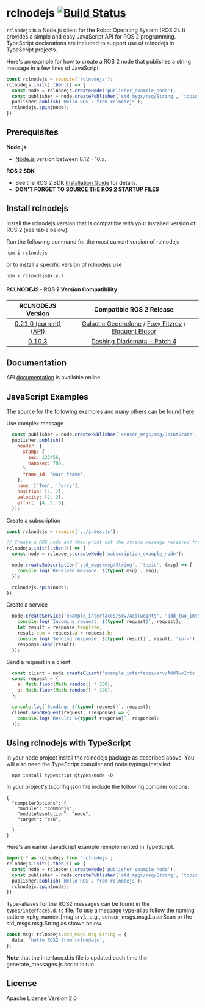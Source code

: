 # rclnodejs [![Build Status](https://travis-ci.org/RobotWebTools/rclnodejs.svg?branch=develop)](https://travis-ci.org/RobotWebTools/rclnodejs)

`rclnodejs` is a Node.js client for the Robot Operating System (ROS 2). It provides a simple and easy JavaScript API for ROS 2 programming. TypeScript declarations are included to support use of rclnodejs in TypeScript projects.

Here's an example for how to create a ROS 2 node that publishes a string message in a few lines of JavaScript.

```JavaScript
const rclnodejs = require('rclnodejs');
rclnodejs.init().then(() => {
  const node = rclnodejs.createNode('publisher_example_node');
  const publisher = node.createPublisher('std_msgs/msg/String', 'topic');
  publisher.publish(`Hello ROS 2 from rclnodejs`);
  rclnodejs.spin(node);
});
```

## Prerequisites

**Node.js**

- [Node.js](https://nodejs.org/en/) version between 8.12 - 16.x.

**ROS 2 SDK**

- See the ROS 2 SDK [Installation Guide](https://index.ros.org/doc/ros2/Installation/) for details.
- **DON'T FORGET TO [SOURCE THE ROS 2 STARTUP FILES](https://index.ros.org/doc/ros2/Tutorials/Configuring-ROS2-Environment/#source-the-setup-files)**

## Install rclnodejs

Install the rclnodejs version that is compatible with your installed version of ROS 2 (see table below).

Run the following command for the most current version of rclnodejs

```bash
npm i rclnodejs
```

or to install a specific version of rclnodejs use

```bash
npm i rclnodejs@x.y.z
```

#### RCLNODEJS - ROS 2 Version Compatibility

|                                                            RCLNODEJS Version                                                            |                                                                                                                       Compatible ROS 2 Release                                                                                                                        |
| :-------------------------------------------------------------------------------------------------------------------------------------: | :-------------------------------------------------------------------------------------------------------------------------------------------------------------------------------------------------------------------------------------------------------------------: |
| [0.21.0 (current)](https://www.npmjs.com/package/rclnodejs/v/0.21.0) ([API](http://robotwebtools.org/rclnodejs/docs/0.21.0/index.html)) | [Galactic Geochelone](https://github.com/ros2/ros2/releases/tag/release-galactic-20210716) / [Foxy Fitzroy](https://github.com/ros2/ros2/releases/tag/release-foxy-20201211) / [Eloquent Elusor](https://github.com/ros2/ros2/releases/tag/release-eloquent-20200124) |
|                                [0.10.3](https://github.com/RobotWebTools/rclnodejs/releases/tag/0.10.3)                                 |                                                                                   [Dashing Diademata - Patch 4](https://github.com/ros2/ros2/releases/tag/release-dashing-20191018)                                                                                   |

## Documentation

API [documentation](http://robotwebtools.org/rclnodejs/docs/index.html) is available online.

## JavaScript Examples

The source for the following examples and many others can be found [here](https://github.com/RobotWebTools/rclnodejs/tree/develop/example).

Use complex message

```JavaScript
  const publisher = node.createPublisher('sensor_msgs/msg/JointState', 'topic');
  publisher.publish({
    header: {
      stamp: {
        sec: 123456,
        nanosec: 789,
      },
      frame_id: 'main frame',
    },
    name: ['Tom', 'Jerry'],
    position: [1, 2],
    velocity: [2, 3],
    effort: [4, 5, 6],
  });

```

Create a subscription

```JavaScript
const rclnodejs = require('../index.js');

// Create a ROS node and then print out the string message received from publishers
rclnodejs.init().then(() => {
  const node = rclnodejs.createNode('subscription_example_node');

  node.createSubscription('std_msgs/msg/String', 'topic', (msg) => {
    console.log(`Received message: ${typeof msg}`, msg);
  });

  rclnodejs.spin(node);
});
```

Create a service

```JavaScript
  node.createService('example_interfaces/srv/AddTwoInts', 'add_two_ints', (request, response) => {
    console.log(`Incoming request: ${typeof request}`, request);
    let result = response.template;
    result.sum = request.a + request.b;
    console.log(`Sending response: ${typeof result}`, result, '\n--');
    response.send(result);
  });

```

Send a request in a client

```JavaScript
  const client = node.createClient('example_interfaces/srv/AddTwoInts', 'add_two_ints');
  const request = {
    a: Math.floor(Math.random() * 100),
    b: Math.floor(Math.random() * 100),
  };

  console.log(`Sending: ${typeof request}`, request);
  client.sendRequest(request, (response) => {
    console.log(`Result: ${typeof response}`, response);
  });

```

## Using rclnodejs with TypeScript

In your node project install the rclnodejs package as described above. You will also need the TypeScript compiler and node typings installed.

```
  npm install typescript @types/node -D
```

In your project's tsconfig.json file include the following compiler options:

```jsonc
{
  "compilerOptions": {
    "module": "commonjs",
    "moduleResolution": "node",
    "target": "es6",
    ...
  }
}
```

Here's an earlier JavaScript example reimplemented in TypeScript.

```typescript
import * as rclnodejs from 'rclnodejs';
rclnodejs.init().then(() => {
  const node = rclnodejs.createNode('publisher_example_node');
  const publisher = node.createPublisher('std_msgs/msg/String', 'topic');
  publisher.publish(`Hello ROS 2 from rclnodejs`);
  rclnodejs.spin(node);
});
```

Type-aliases for the ROS2 messages can be found in the `types/interfaces.d.ts` file. To use a message type-alias follow the naming pattern <pkg_name>.[msg|srv].<type>, e.g., sensor_msgs.msg.LaserScan or the std_msgs.msg.String as shown below.

```typescript
const msg: rclnodejs.std_msgs.msg.String = {
  data: 'hello ROS2 from rclnodejs',
};
```

**Note** that the interface.d.ts file is updated each time the generate_messages.js script is run.

## License

Apache License Version 2.0
